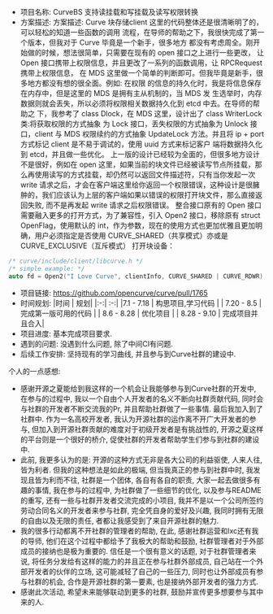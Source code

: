- 项目名称: CurveBS 支持读挂载和写挂载及读写权限转换
- 方案描述: 方案描述: Curve 块存储client 这里的代码整体还是很清晰明了的，可以轻松的知道一些函数的调用
流程，在导师的帮助之下，我很快完成了第一个版本，但我对于 Curve 毕竟是一个新手，很多地方
都没有考虑周全。刚开始做的时候，想法很简单，只需要在现有的 open 接口之上进行一些更改，
让 Open 接口携带上权限信息，并且更改了一系列的函数调用，让 RPCRequest 携带上权限信息，
在 MDS 这里做一个简单的判断即可。但我毕竟是新手，很多地方都没有想的很全面。例如: 在权限
的信息的持久化时，我是将信息保存在内存中，但是这里的 MDS 是拥有主从机制的，当 MDS 发
生选举时，内存数据则就会丢失，所以必须将权限相关数据持久化到 etcd 中去。在导师的帮助之
下，我参考了 class Dlock，在 MDS 这里，设计出了 class WriterLock 类:将获取权限的方式抽象
为 Lock 接口，丢失权限的方式抽象为 Unlock 接口，client 与 MDS 权限续约的方式抽象
UpdateLock 方法。并且将 ip + port 方式标记 client 是不易于调试的，使用 uuid 方式来标记客户
端将数据持久化到 etcd，并且做一些优化。
上一版的设计已经较为全面的，但很多地方设计不是很好，例如在 open 这里，如果当前的块文件已经被读写节点所挂载，那么再使用读写的方式挂载，却仍然可以返回文件描述符，只有当你发起一次 write 请求之后，才会在客户端这里给你返回一个权限错误，这种设计是很臃肿的，我们应该认为上层的客户端如果以错误的权限打开块文件，那么直接返回失败, 而不是再发起  write 请求之后权限错误。
整合接口原有的 Open 接口需要融入更多的打开方式，为了兼容性，引入 Open2 接口，移除原有 struct OpenFlag，使用默认的 int，作为参数，现在的使用方式也更加优雅且更加明确，用户必须指定是否使用 CURVE_SHARED（共享模式）亦或是 CURVE_EXCLUSIVE（互斥模式） 打开块设备：
```c++
/* curve/include/client/libcurve.h */
/* simple example: */
auto fd = Open2("I Love Curve", clientInfo, CURVE_SHARED | CURVE_RDWR);
```
- 项目链接: https://github.com/opencurve/curve/pull/1765
- 时间规划:
  |时间 | 规划| 
  |:-:| :-:|
  |7.1 - 7.18 | 构思项目,学习代码 |
  | 7.20 - 8.5 | 完成第一版可用的代码 |
  | 8.6 - 8.28 | 优化项目 |
  | 8.28 - 9.10 | 完成项目并且合入|
- 项目进度: 基本完成项目要求.
- 遇到的问题: 没遇到什么问题, 除了中间CI有问题.
- 后续工作安排: 坚持现有的学习曲线, 并且参与到Curve社群的建设中.
  

个人的一点感想:

- 感谢开源之夏能给到我这样的一个机会让我能够参与到Curve社群的开发中, 在参与的过程中, 我以一个自由个人开发者的名义不断向社群贡献代码, 同时会与社群的开发者不断交流我的Pr, 并且帮助社群做了一些事情. 最后我加入到了社群中. 作为一名高校开发者, 我认为开源社群的运作离不开广大开发者的参与, 但加入到开源社群贡献的难度对于初级开发者是有挑战性的, 开源之夏这样的平台则是一个很好的桥介, 促使社群的开发者帮助学生们参与到社群的建设中.
- 此前, 我更多认为的是: 开源的这种方式无非是各大公司的利益驱使, 人来人往, 皆为利者. 但我的这种想法是如此的极端, 但当我真正的参与到社群中时, 我发现且皆为利而不往, 社群是一个团体, 各自有各自的职责, 大家一起去做很多有趣的事情, 我在参与的过程中, 为社群做了一些细节的优化, 以及参与README的重写, 还有一些与社群开发者交流完成的小项目, 我并不是以一个公司所签约劳动合同名义的开发者来参与社群, 完全凭自身的爱好及兴趣, 我同时拥有无限的自由以及无限的责任, 者都让我感受到了来自开源社群的魅力.
- 我的很多行动都离不开社群的管理者的帮助, 在此, 感谢社群运营和lxc还有我的导师, 他们在这个过程中都给予了我极大的帮助和鼓励, 社群管理者对于外部成员的接纳也是极为重要的. 信任是一个很有意义的话题, 对于社群管理者来说, 将任务分发给有这样的能力的并且正在参与社群外部成员, 自己站在一个外部开发者的伙伴的立场, 这可能减轻了自己的一些压力, 同时也让外部成员有参与社群的机会, 合作是开源社群的第一要素, 也是接纳外部开发者的强力方式.
- 感谢此次活动, 希望未来能够联动到更多的社群, 鼓励并宣传更多想要参与其中来的人.
